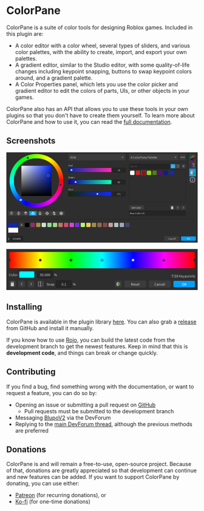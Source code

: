 # ColorPane

ColorPane is a suite of color tools for designing Roblox games. Included in this plugin are:

- A color editor with a color wheel, several types of sliders, and various color palettes, with the ability to create, import, and export your own palettes.
- A gradient editor, similar to the Studio editor, with some quality-of-life changes including keypoint snapping, buttons to swap keypoint colors around, and a gradient palette.
- A Color Properties panel, which lets you use the color picker and gradient editor to edit the colors of parts, UIs, or other objects in your games.

ColorPane also has an API that allows you to use these tools in your own plugins so that you don't have to create them yourself. To learn more about ColorPane and how to use it, you can read the [full documentation](https://blupo.github.io/ColorPane).

## Screenshots

![Color Editor](docs/images/color-editor.png)

![Gradient Editor](docs/images/gradient-editor.png)

## Installing

ColorPane is available in the plugin library [here](https://roblox.com/library/6474565567/ColorPane). You can also grab a [release](https://github.com/Blupo/ColorPane/releases) from GitHub and install it manually.

If you know how to use [Rojo](https://rojo.space), you can build the latest code from the development branch to get the newest features. Keep in mind that this is **development code**, and things can break or change quickly.

## Contributing

If you find a bug, find something wrong with the documentation, or want to request a feature, you can do so by:

- Opening an issue or submitting a pull request on [GitHub](https://github.com/Blupo/ColorPane/)
    - Pull requests must be submitted to the development branch
- Messaging [BlupoV2](https://devforum.roblox.com/u/blupov2/) via the DevForum
- Replying to the [main DevForum thread](https://devforum.roblox.com/t/1106112), although the previous methods are preferred

## Donations

ColorPane is and will remain a free-to-use, open-source project. Because of that, donations are greatly appreciated so that development can continue and new features can be added. If you want to support ColorPane by donating, you can use either:

- [Patreon](https://patreon.com/Blupo) (for recurring donations), or
- [Ko-fi](https://ko-fi.com/Blupo) (for one-time donations)